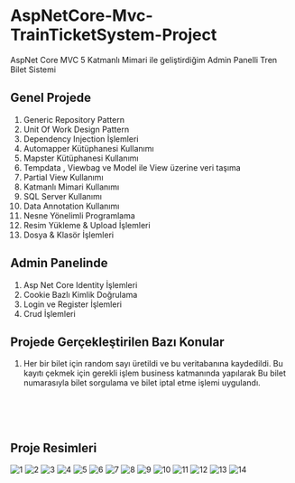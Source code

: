 # AspNetCore-Mvc-TrainTicketSystem-Project #
AspNet Core MVC 5 Katmanlı Mimari ile geliştirdiğim Admin Panelli Tren Bilet Sistemi 

## Genel Projede ##
1) Generic Repository Pattern
2) Unit Of Work Design Pattern
3) Dependency Injection İşlemleri
4) Automapper Kütüphanesi Kullanımı
5) Mapster Kütüphanesi Kullanımı 
6) Tempdata , Viewbag ve Model ile View üzerine veri taşıma
7) Partial View Kullanımı
8) Katmanlı Mimari Kullanımı 
9) SQL Server Kullanımı
10) Data Annotation Kullanımı
11) Nesne Yönelimli Programlama
12) Resim Yükleme & Upload İşlemleri
13) Dosya & Klasör İşlemleri

## Admin Panelinde ##
1) Asp Net Core Identity İşlemleri
2) Cookie Bazlı Kimlik Doğrulama 
3) Login ve Register İşlemleri
4) Crud İşlemleri 


## Projede Gerçekleştirilen Bazı Konular ##
1) Her bir bilet için random sayı üretildi ve bu veritabanına kaydedildi. Bu kayıtı çekmek için gerekli işlem business katmanında yapılarak Bu bilet numarasıyla bilet sorgulama ve bilet iptal etme işlemi uygulandı.

</br>
</br>
</br>

## Proje Resimleri ##

![1](https://user-images.githubusercontent.com/68101192/206918015-d6d28736-cc9d-4566-9707-e0fc92fcb3be.PNG)
![2](https://user-images.githubusercontent.com/68101192/206918017-4b8516a7-b2fd-4501-a07f-82f4c140a414.png)
![3](https://user-images.githubusercontent.com/68101192/206918020-a6390575-7cca-46f7-a823-92a42d59ca27.png)
![4](https://user-images.githubusercontent.com/68101192/206918022-40c642f0-d0a4-4dde-9356-c381546e4151.png)
![5](https://user-images.githubusercontent.com/68101192/206918026-284c99cd-c573-4b12-8654-f132b74268a5.png)
![6](https://user-images.githubusercontent.com/68101192/206918028-3bb45826-9c86-42be-827d-2a02aabb0db3.png)
![7](https://user-images.githubusercontent.com/68101192/206918036-963c94ef-7008-4b7a-8ee4-94d7a24b9ea4.png)
![8](https://user-images.githubusercontent.com/68101192/206918040-2dd88354-8ab8-458b-a325-6657e15978f4.PNG)
![9](https://user-images.githubusercontent.com/68101192/206918044-9307a6b6-d00d-4062-9081-dd82a7f5a9a5.PNG)
![10](https://user-images.githubusercontent.com/68101192/206918046-86218849-2893-4748-b7ce-e82c22e55ffc.PNG)
![11](https://user-images.githubusercontent.com/68101192/206918052-7870b7bb-4d52-4f5f-8d27-03d3f4935d71.png)
![12](https://user-images.githubusercontent.com/68101192/206918058-eacf69e7-7c9f-495b-8803-924e38d0b2f0.PNG)
![13](https://user-images.githubusercontent.com/68101192/206918066-0ab37429-6326-4fe4-8787-b01b5ba23f26.png)
![14](https://user-images.githubusercontent.com/68101192/206918075-cde49f61-6ac3-4028-888a-8b651185bb56.png)


















